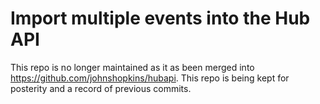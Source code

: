 # Import multiple events into the Hub API

This repo is no longer maintained as it as been merged into https://github.com/johnshopkins/hubapi. This repo is being kept for posterity and a record of previous commits.
